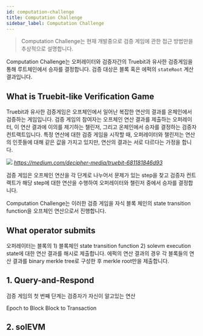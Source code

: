 ```yaml
---
id: computation-challenge
title: Computation Challenge
sidebar_label: Computation Challenge
---
```


> Computation Challenge는 현재 개발중으로 검증 게임에 관한 접근 방법만을 추상적으로 설명합니다.

Computation Challenge는 오퍼레이터와 검증자간의 Truebit과 유사한 검증게임을 통해 루트체인에서 승자를 결정합니다. 검증 대상은 블록 혹은 에퍽의 `stateRoot` 계산 결과입니다.

## What is Truebit-like Verification Game
Truebit과 유사한 검증게임은 오프체인에서 일어난 복잡한 연산의 결과를 온체인에서 검증하는 게임입니다. 검증 게임의 참여자는 오프체인 연산 결과를 제출하는 오퍼레이터, 이 연산 결과에 이의를 제기하는 챌린저, 그리고 온체인에서 승자를 결정하는 검증자 컨트랙트입니다. 특정 연산에 대한 검증 게임을 시작할 때, 오퍼레이터와 챌린저는 연산의 인풋들에 대해 같은 값을 가지고 있지만, 연산의 결과는 서로 다르다는 가정을 합니다.

![](https://miro.medium.com/max/3200/0*-hP51DzowPl_NqmG)
*https://medium.com/decipher-media/truebit-681181846d93*

검증 게임은 오프체인 연산을 각 단계로 나누어서 문제가 있는 step을 찾고 검증자 컨트랙트가 해당 step에 대한 연산을 수행하여 오퍼레이터와 챌린저 중에서 승자를 결정합니다.

Computation Challenge는 이러한 검증 게임을 자식 블록 체인의 state transition function을 오프체인 연산으로서 진행합니다.

## What operator submits

오퍼레이터는 블록의 1) 블록체인 state transition function 2) solevm execution state에 대한 연산 결과를 해시로 제출합니다. 에퍽의 연산 결과의 경우 각 블록들의 연산 결과를 binary merkle tree로 구성한 후 merkle root만을 제출합니다.

## 1. Query-and-Respond

검증 게임의 첫 번째 단계는 검증자가 자신이 알고있는 연산



Epoch to Block
Block to Transaction

## 2. solEVM

